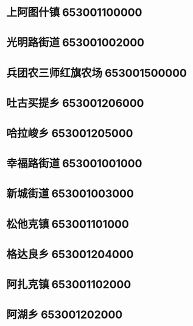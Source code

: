 # 上阿图什镇 653001100000
# 光明路街道 653001002000
# 兵团农三师红旗农场 653001500000
# 吐古买提乡 653001206000
# 哈拉峻乡 653001205000
# 幸福路街道 653001001000
# 新城街道 653001003000
# 松他克镇 653001101000
# 格达良乡 653001204000
# 阿扎克镇 653001102000
# 阿湖乡 653001202000
